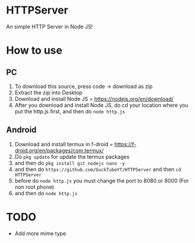 # HTTPServer
An simple HTTP Server in Node JS!<br>
# How to use
## PC
1. To download this source, press code -> download as zip
2. Extract the zip into Desktop
3. Download and install Node JS = https://nodejs.org/en/download/
4. After you download and install Node JS, do cd your location where you put the http.js first, and then do `node http.js`
## Android
1. Download and install termux in f-droid = https://f-droid.org/en/packages/com.termux/
2. Do `pkg update` for update the termux packages
3. and then do `pkg install git nodejs nano -y`
4. and then do `https://github.com/GuckTubeYT/HTTPServer` and then `cd HTTPServer`
5. before do `node http.js` you must change the port to 8080 or 8000 (For non root phone)
6. and then do `node http.js`
# TODO
- Add more mime type
